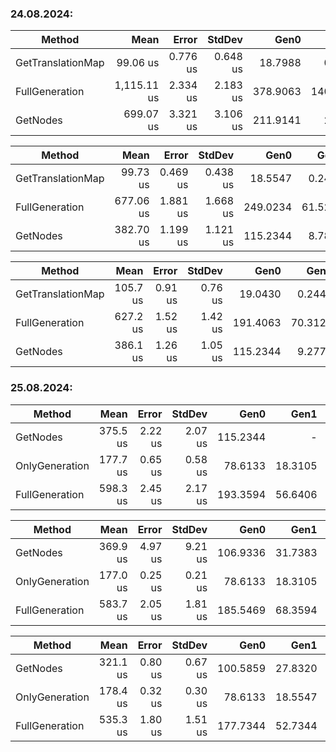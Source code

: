 ### 24.08.2024:

| Method            | Mean        | Error    | StdDev   | Gen0     | Gen1     | Gen2   | Allocated  |
|------------------ |------------:|---------:|---------:|---------:|---------:|-------:|-----------:|
| GetTranslationMap |    99.06 us | 0.776 us | 0.648 us |  18.7988 |   0.2441 |      - |    96.6 KB |
| FullGeneration    | 1,115.11 us | 2.334 us | 2.183 us | 378.9063 | 140.6250 | 3.9063 | 2336.28 KB |
| GetNodes          |   699.07 us | 3.321 us | 3.106 us | 211.9141 |   2.9297 |      - | 1299.64 KB |

| Method            | Mean      | Error    | StdDev   | Gen0     | Gen1    | Gen2   | Allocated |
|------------------ |----------:|---------:|---------:|---------:|--------:|-------:|----------:|
| GetTranslationMap |  99.73 us | 0.469 us | 0.438 us |  18.5547 |  0.2441 |      - |  96.59 KB |
| FullGeneration    | 677.06 us | 1.881 us | 1.668 us | 249.0234 | 61.5234 | 0.9766 | 1534.7 KB |
| GetNodes          | 382.70 us | 1.199 us | 1.121 us | 115.2344 |  8.7891 |      - | 707.07 KB |

| Method            | Mean     | Error   | StdDev  | Gen0     | Gen1    | Gen2   | Allocated  |
|------------------ |---------:|--------:|--------:|---------:|--------:|-------:|-----------:|
| GetTranslationMap | 105.7 us | 0.91 us | 0.76 us |  19.0430 |  0.2441 |      - |   96.56 KB |
| FullGeneration    | 627.2 us | 1.52 us | 1.42 us | 191.4063 | 70.3125 | 0.9766 | 1176.44 KB |
| GetNodes          | 386.1 us | 1.26 us | 1.05 us | 115.2344 |  9.2773 |      - |  707.07 KB |

### 25.08.2024:
| Method         | Mean     | Error   | StdDev  | Gen0     | Gen1    | Allocated  |
|--------------- |---------:|--------:|--------:|---------:|--------:|-----------:|
| GetNodes       | 375.5 us | 2.22 us | 2.07 us | 115.2344 |       - |  707.35 KB |
| OnlyGeneration | 177.7 us | 0.65 us | 0.58 us |  78.6133 | 18.3105 |  483.06 KB |
| FullGeneration | 598.3 us | 2.45 us | 2.17 us | 193.3594 | 56.6406 | 1190.68 KB |

| Method         | Mean     | Error   | StdDev  | Gen0     | Gen1    | Allocated  |
|--------------- |---------:|--------:|--------:|---------:|--------:|-----------:|
| GetNodes       | 369.9 us | 4.97 us | 9.21 us | 106.9336 | 31.7383 |  656.89 KB |
| OnlyGeneration | 177.0 us | 0.25 us | 0.21 us |  78.6133 | 18.3105 |  483.06 KB |
| FullGeneration | 583.7 us | 2.05 us | 1.81 us | 185.5469 | 68.3594 | 1140.19 KB |

| Method         | Mean     | Error   | StdDev  | Gen0     | Gen1    | Allocated  |
|--------------- |---------:|--------:|--------:|---------:|--------:|-----------:|
| GetNodes       | 321.1 us | 0.80 us | 0.67 us | 100.5859 | 27.8320 |   617.6 KB |
| OnlyGeneration | 178.4 us | 0.32 us | 0.30 us |  78.6133 | 18.5547 |  483.06 KB |
| FullGeneration | 535.3 us | 1.80 us | 1.51 us | 177.7344 | 52.7344 | 1100.91 KB |







